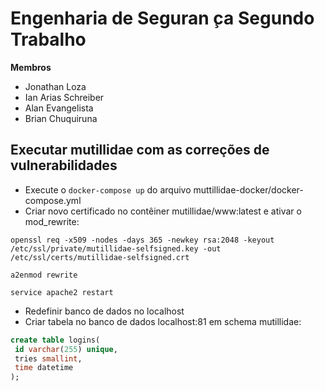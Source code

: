 # Engenharia de Seguran ̧ca Segundo Trabalho

**Membros**

- Jonathan Loza
- Ian Arias Schreiber
- Alan Evangelista
- Brian Chuquiruna


## Executar mutillidae com as correções de vulnerabilidades

- Execute o <code>docker-compose up</code> do arquivo muttillidae-docker/docker-compose.yml
- Criar novo certificado no contêiner mutillidae/www:latest e ativar o mod\_rewrite:
```
openssl req -x509 -nodes -days 365 -newkey rsa:2048 -keyout /etc/ssl/private/mutillidae-selfsigned.key -out /etc/ssl/certs/mutillidae-selfsigned.crt

a2enmod rewrite

service apache2 restart
```
- Redefinir banco de dados no localhost
- Criar tabela no banco de dados localhost:81 em schema mutillidae:
```sql
create table logins(
 id varchar(255) unique,
 tries smallint,
 time datetime
);
```


